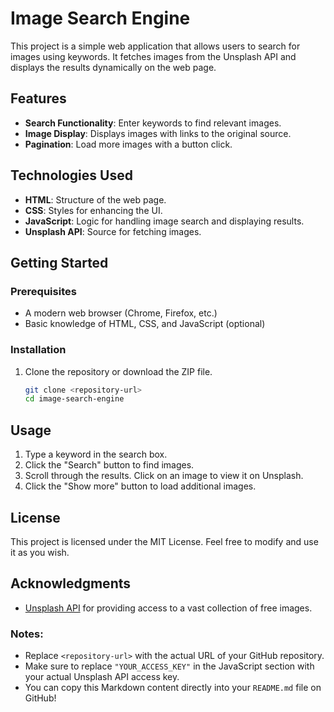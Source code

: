 # Image Search Engine

This project is a simple web application that allows users to search for images using keywords. It fetches images from the Unsplash API and displays the results dynamically on the web page.

## Features
- **Search Functionality**: Enter keywords to find relevant images.
- **Image Display**: Displays images with links to the original source.
- **Pagination**: Load more images with a button click.

## Technologies Used
- **HTML**: Structure of the web page.
- **CSS**: Styles for enhancing the UI.
- **JavaScript**: Logic for handling image search and displaying results.
- **Unsplash API**: Source for fetching images.

## Getting Started

### Prerequisites
- A modern web browser (Chrome, Firefox, etc.)
- Basic knowledge of HTML, CSS, and JavaScript (optional)

### Installation
1. Clone the repository or download the ZIP file.
   ```bash
   git clone <repository-url>
   cd image-search-engine
## Usage
1. Type a keyword in the search box.
2. Click the "Search" button to find images.
3. Scroll through the results. Click on an image to view it on Unsplash.
4. Click the "Show more" button to load additional images.

## License
This project is licensed under the MIT License. Feel free to modify and use it as you wish.

## Acknowledgments
- [Unsplash API](https://unsplash.com/developers) for providing access to a vast collection of free images.



### Notes:
- Replace `<repository-url>` with the actual URL of your GitHub repository.
- Make sure to replace `"YOUR_ACCESS_KEY"` in the JavaScript section with your actual Unsplash API access key.
- You can copy this Markdown content directly into your `README.md` file on GitHub!



